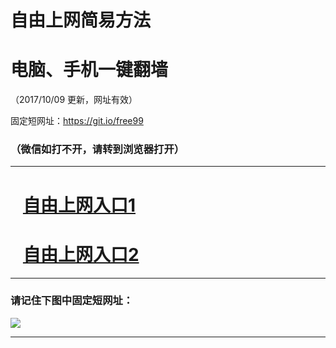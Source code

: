 ﻿# 自由上网简易方法

# 电脑、手机一键翻墙

（2017/10/09 更新，网址有效）

固定短网址：https://git.io/free99

### （微信如打不开，请转到浏览器打开）


***





# &nbsp;&nbsp; <a href="http://ft596728676.fwq-tz-1001.info/fwqtz01.html?t=100900121037 " target="_blank">自由上网入口1</a>
# &nbsp;&nbsp; <a href="http://ft1518816286.fwq-tz-1002.info/fwqtz02.html?t=10090018005 " target="_blank">自由上网入口2</a>
***

### 请记住下图中固定短网址：

<img src="https://s3-us-west-2.amazonaws.com/fwq-1001/yjfq-20170905okok.png" /> 


***

